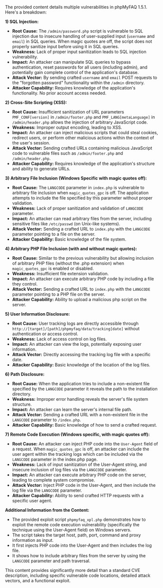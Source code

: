 The provided content details multiple vulnerabilities in phpMyFAQ 1.5.1. Here's a breakdown:

**1) SQL Injection:**
*   **Root Cause:**  The `/admin/password.php` script is vulnerable to SQL injection due to insecure handling of user-supplied input (`username` and `email`) in SQL queries. When magic quotes are off, the script does not properly sanitize input before using it in SQL queries.
*   **Weakness:** Lack of proper input sanitization leads to SQL injection vulnerability.
*  **Impact:** An attacker can manipulate SQL queries to bypass authentication, reset passwords for all users (including admin), and potentially gain complete control of the application's database.
*   **Attack Vector:**  By sending crafted `username` and `email` POST requests to the "forgotten password" functionality within the `/admin` directory.
*   **Attacker Capability:** Requires knowledge of the application's functionality. No prior account access needed.

**2) Cross-Site Scripting (XSS):**
*  **Root Cause:** Insufficient sanitization of URL parameters `PMF_CONF[version]` in `/admin/footer.php` and `PMF_LANG[metaLanguage]` in `/admin/header.php` allows the injection of arbitrary JavaScript code.
*   **Weakness:** Improper output encoding, leading to XSS.
*   **Impact:** An attacker can inject malicious scripts that could steal cookies, redirect users, or perform other malicious actions within the context of the user's session.
*   **Attack Vector:** Sending crafted URLs containing malicious JavaScript code to vulnerable files such as `/admin/footer.php` and `/admin/header.php`.
*   **Attacker Capability:** Requires knowledge of the application's structure and ability to generate URLs.

**3) Arbitrary File Inclusion (Windows Specific with magic quotes off):**
*   **Root Cause:** The `LANGCODE` parameter in `index.php` is vulnerable to arbitrary file inclusion when `magic_quotes_gpc` is off. The application attempts to include the file specified by this parameter without proper validation.
*  **Weakness:** Lack of proper sanitization and validation of `LANGCODE` parameter.
*   **Impact:** An attacker can read arbitrary files from the server, including sensitive files like `/etc/passwd` (on Unix-like systems).
*   **Attack Vector:** Sending a crafted URL to `index.php` with the `LANGCODE` parameter pointing to a file on the server.
*   **Attacker Capability:** Basic knowledge of the file system.

**4) Arbitrary PHP File Inclusion (with and without magic quotes):**
*   **Root Cause:** Similar to the previous vulnerability but allowing inclusion of arbitrary PHP files (without the .php extension) when `magic_quotes_gpc` is enabled or disabled.
*   **Weakness:**  Insufficient file extension validation.
*   **Impact:** An attacker can execute arbitrary PHP code by including a file they control.
*   **Attack Vector:** Sending a crafted URL to `index.php` with the `LANGCODE` parameter pointing to a PHP file on the server.
*   **Attacker Capability:** Ability to upload a malicious php script on the server.

**5) User Information Disclosure:**
*   **Root Cause:**  User tracking logs are directly accessible through `http://[target]/[path]/phpmyfaq/data/tracking[date]` without authentication or access control.
*   **Weakness:** Lack of access control on log files.
*   **Impact:** An attacker can view the logs, potentially exposing user information.
*   **Attack Vector:** Directly accessing the tracking log file with a specific date.
*  **Attacker Capability:**  Basic knowledge of the location of the log files.

**6) Path Disclosure:**
*   **Root Cause:** When the application tries to include a non-existent file specified by the `LANGCODE` parameter it reveals the path to the installation directory.
*   **Weakness:** Improper error handling reveals the server's file system structure.
*   **Impact:** An attacker can learn the server's internal file path.
*   **Attack Vector:** Sending a crafted URL with a non-existent file in the `LANGCODE` parameter to `/index.php`.
*   **Attacker Capability:** Basic knowledge of how to send a crafted request.

**7) Remote Code Execution (Windows specific, with magic quotes off):**
*   **Root Cause:**  An attacker can inject PHP code into the `User-Agent` field of a request. When `magic_quotes_gpc` is off, an attacker can include the user agent within the tracking logs which can be included via the `LANGCODE` parameter in the index.php page.
*   **Weakness:** Lack of input sanitization of the User-Agent string, and insecure inclusion of log files via the `LANGCODE` parameter.
*   **Impact:** An attacker can execute arbitrary PHP code on the server, leading to complete system compromise.
*   **Attack Vector:** Inject PHP code in the User-Agent, and then include the log file via the `LANGCODE` parameter.
*   **Attacker Capability:** Ability to send crafted HTTP requests with a specific user agent.

**Additional Information from the Content:**

*   The provided exploit script `phpmyfaq_xpl.php` demonstrates how to exploit the remote code execution vulnerability (specifically the technique using the User-Agent field) on Windows servers.
*   The script takes the target host, path, port, command and proxy information as input.
*   It first injects PHP code into the User-Agent and then includes the log file.
*   It shows how to include arbitrary files from the server by using the `LANGCODE` parameter and path traversal.

This content provides significantly more detail than a standard CVE description, including specific vulnerable code locations, detailed attack vectors, and a functional exploit.